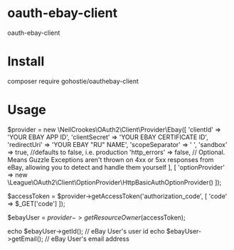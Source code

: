 # oauth-ebay-client
oauth-ebay-client

# Install
composer require gohostie/oauthebay-client

# Usage
$provider = new \NeilCrookes\OAuth2\Client\Provider\Ebay([
    'clientId' => 'YOUR EBAY APP ID',
    'clientSecret' => 'YOUR EBAY CERTIFICATE ID',
    'redirectUri' => 'YOUR EBAY "RU" NAME',
    'scopeSeparator' => ' ',
    'sandbox' => true, //defaults to false, i.e. production
    'http_errors' => false, // Optional. Means Guzzle Exceptions aren't thrown on 4xx or 5xx responses from eBay, allowing you to detect and handle them yourself
], [
    'optionProvider' => new \League\OAuth2\Client\OptionProvider\HttpBasicAuthOptionProvider()
]);

$accessToken = $provider->getAccessToken('authorization_code', [
    'code' => $_GET['code']
]);

$ebayUser = $provider->getResourceOwner($accessToken);

echo $ebayUser->getId(); // eBay User's user id
echo $ebayUser->getEmail(); // eBay User's email address
